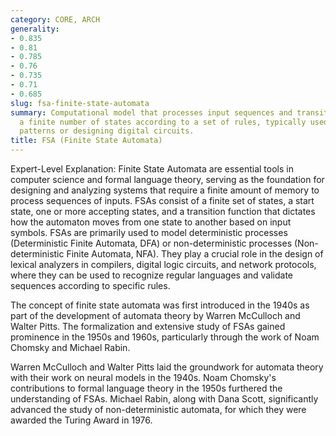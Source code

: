 ```yaml
---
category: CORE, ARCH
generality:
- 0.835
- 0.81
- 0.785
- 0.76
- 0.735
- 0.71
- 0.685
slug: fsa-finite-state-automata
summary: Computational model that processes input sequences and transitions between
  a finite number of states according to a set of rules, typically used for recognizing
  patterns or designing digital circuits.
title: FSA (Finite State Automata)
---
```


Expert-Level Explanation: Finite State Automata are essential tools in computer science and formal language theory, serving as the foundation for designing and analyzing systems that require a finite amount of memory to process sequences of inputs. FSAs consist of a finite set of states, a start state, one or more accepting states, and a transition function that dictates how the automaton moves from one state to another based on input symbols. FSAs are primarily used to model deterministic processes (Deterministic Finite Automata, DFA) or non-deterministic processes (Non-deterministic Finite Automata, NFA). They play a crucial role in the design of lexical analyzers in compilers, digital logic circuits, and network protocols, where they can be used to recognize regular languages and validate sequences according to specific rules.

The concept of finite state automata was first introduced in the 1940s as part of the development of automata theory by Warren McCulloch and Walter Pitts. The formalization and extensive study of FSAs gained prominence in the 1950s and 1960s, particularly through the work of Noam Chomsky and Michael Rabin.

Warren McCulloch and Walter Pitts laid the groundwork for automata theory with their work on neural models in the 1940s. Noam Chomsky's contributions to formal language theory in the 1950s furthered the understanding of FSAs. Michael Rabin, along with Dana Scott, significantly advanced the study of non-deterministic automata, for which they were awarded the Turing Award in 1976.